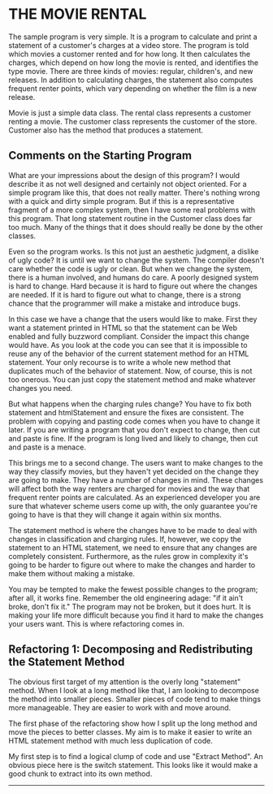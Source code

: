 THE MOVIE RENTAL
================

The sample program is very simple. It is a program to calculate and print a statement of a customer's charges at a video store.
The program is told which movies a customer rented and for how long. It then calculates the charges, which depend on how long
the movie is rented, and identifies the type movie. There are three kinds of movies: regular, children's, and new releases.
In addition to calculating charges, the statement also computes frequent renter points, which vary depending on whether the film is a new release.

Movie is just a simple data class. The rental class represents a customer renting a movie. The customer class represents the customer of the store.
Customer also has the method that produces a statement.


Comments on the Starting Program
--------------------------------
What are your impressions about the design of this program? I would describe it as not well designed and certainly not object oriented.
For a simple program like this, that does not really matter. There's nothing wrong with a quick and dirty simple program. But if this is
a representative fragment of a more complex system, then I have some real problems with this program. That long statement routine in
the Customer class does far too much. Many of the things that it does should really be done by the other classes.

Even so the program works. Is this not just an aesthetic judgment, a dislike of ugly code? It is until we want to change the system.
The compiler doesn't care whether the code is ugly or clean. But when we change the system, there is a human involved, and humans do care.
A poorly designed system is hard to change. Hard because it is hard to figure out where the changes are needed. If it is hard to figure out
what to change, there is a strong chance that the programmer will make a mistake and introduce bugs.

In this case we have a change that the users would like to make. First they want a statement printed in HTML so that the statement can be
Web enabled and fully buzzword compliant. Consider the impact this change would have. As you look at the code you can see that it is impossible to
reuse any of the behavior of the current statement method for an HTML statement. Your only recourse is to write a whole new method that duplicates
much of the behavior of statement. Now, of course, this is not too onerous. You can just copy the statement method and make whatever changes you need.

But what happens when the charging rules change? You have to fix both statement and htmlStatement and ensure the fixes are consistent. The problem with
copying and pasting code comes when you have to change it later. If you are writing a program that you don't expect to change, then cut and paste is fine.
If the program is long lived and likely to change, then cut and paste is a menace.

This brings me to a second change. The users want to make changes to the way they classify movies, but they haven't yet decided on the change they are
going to make. They have a number of changes in mind. These changes will affect both the way renters are charged for movies and the way that frequent renter
points are calculated. As an experienced developer you are sure that whatever scheme users come up with, the only guarantee you're going to have is that they
will change it again within six months.

The statement method is where the changes have to be made to deal with changes in classification and charging rules. If, however, we copy the statement to
an HTML statement, we need to ensure that any changes are completely consistent. Furthermore, as the rules grow in complexity it's going to be harder to
figure out where to make the changes and harder to make them without making a mistake.

You may be tempted to make the fewest possible changes to the program; after all, it works fine. Remember the old engineering adage: "if it ain't broke, don't fix it."
The program may not be broken, but it does hurt. It is making your life more difficult because you find it hard to make the changes your users want.
This is where refactoring comes in.



Refactoring 1: Decomposing and Redistributing the Statement Method
------------------------------------------------------------------
The obvious first target of my attention is the overly long "statement" method. When I look at a long method like that, I am looking to decompose the method
into smaller pieces. Smaller pieces of code tend to make things more manageable. They are easier to work with and move around.

The first phase of the refactoring show how I split up the long method and move the pieces to better classes. My aim is to make it easier to write an HTML
statement method with much less duplication of code.

My first step is to find a logical clump of code and use "Extract Method". An obvious piece here is the switch statement. This looks like it would make
a good chunk to extract into its own method.

*****
